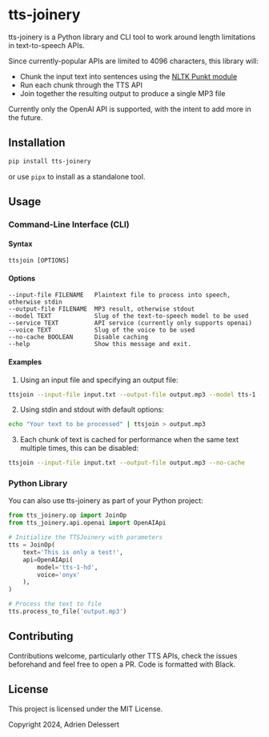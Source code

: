 # tts-joinery

tts-joinery is a Python library and CLI tool to work around length limitations in text-to-speech APIs.

Since currently-popular APIs are limited to 4096 characters, this library will:

-   Chunk the input text into sentences using the [NLTK Punkt module](https://www.nltk.org/api/nltk.tokenize.punkt.html)
-   Run each chunk through the TTS API
-   Join together the resulting output to produce a single MP3 file

Currently only the OpenAI API is supported, with the intent to add more in the future.

## Installation

```bash
pip install tts-joinery
```

or use `pipx` to install as a standalone tool.

## Usage

### Command-Line Interface (CLI)

#### Syntax

```
ttsjoin [OPTIONS]
```

#### Options

```
--input-file FILENAME   Plaintext file to process into speech, otherwise stdin
--output-file FILENAME  MP3 result, otherwise stdout
--model TEXT            Slug of the text-to-speech model to be used
--service TEXT          API service (currently only supports openai)
--voice TEXT            Slug of the voice to be used
--no-cache BOOLEAN      Disable caching
--help                  Show this message and exit.
```

#### Examples

1. Using an input file and specifying an output file:

```bash
ttsjoin --input-file input.txt --output-file output.mp3 --model tts-1 --service openai --voice onyx
```

2. Using stdin and stdout with default options:

```bash
echo "Your text to be processed" | ttsjoin > output.mp3
```

3. Each chunk of text is cached for performance when the same text multiple times, this can be disabled:

```bash
ttsjoin --input-file input.txt --output-file output.mp3 --no-cache
```

### Python Library

You can also use tts-joinery as part of your Python project:

```python
from tts_joinery.op import JoinOp
from tts_joinery.api.openai import OpenAIApi

# Initialize the TTSJoinery with parameters
tts = JoinOp(
    text='This is only a test!',
    api=OpenAIApi(
        model='tts-1-hd',
        voice='onyx'
    ),
)

# Process the text to file
tts.process_to_file('output.mp3')
```

## Contributing

Contributions welcome, particularly other TTS APIs, check the issues beforehand and feel free to open a PR. Code is formatted with Black.

## License

This project is licensed under the MIT License.

Copyright 2024, Adrien Delessert
